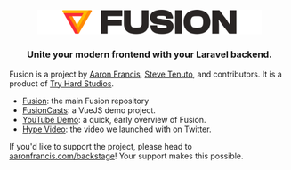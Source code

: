 <p align="center">
    <picture>
      <source media="(prefers-color-scheme: dark)" srcset="https://raw.githubusercontent.com/fusion-php/.github/refs/heads/main/art/logo-dark.png?token=GHSAT0AAAAAACRTGAJL5KJ5K2CFNUR5OIKCZ42STLA">
      <source media="(prefers-color-scheme: light)" srcset="https://raw.githubusercontent.com/fusion-php/.github/refs/heads/main/art/logo-light.png?token=GHSAT0AAAAAACRTGAJK5LGYARMULMHZ25JIZ42STVQ">
      <img alt="Fusion for Laravel" src="https://raw.githubusercontent.com/fusion-php/.github/refs/heads/main/art/logo-light.png?token=GHSAT0AAAAAACRTGAJK5LGYARMULMHZ25JIZ42STVQ" style="max-width: 80%; height: auto;">
    </picture>
</p>

<h3 align="center">Unite your modern frontend with your Laravel backend.</h3>

Fusion is a project by [Aaron Francis](https://x.com/aarondfrancis), [Steve Tenuto](https://x.com/steve_tenuto), and contributors. It is a product of [Try Hard Studios](https://tryhardstudios.com/).

- [Fusion](https://github.com/fusion-php/fusion): the main Fusion repository
- [FusionCasts](https://github.com/fusion-php/fusioncasts): a VueJS demo project.
- [YouTube Demo](https://youtu.be/sa3XHjG1Kgs): a quick, early overview of Fusion.
- [Hype Video](https://x.com/aarondfrancis/status/1886768725509976146): the video we launched with on Twitter.

If you'd like to support the project, please head to [aaronfrancis.com/backstage](https://aaronfrancis.com/backstage)! Your support makes this possible.